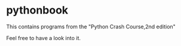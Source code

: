 # pythonbook
This contains programs from the "Python Crash Course,2nd edition"

Feel free to have a look into it.
